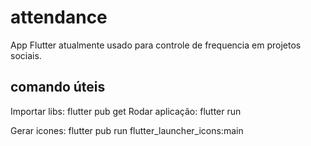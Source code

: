 # attendance

App Flutter atualmente usado para controle de frequencia em projetos sociais.

## comando úteis

Importar libs: flutter pub get
Rodar aplicação: flutter run

Gerar icones: flutter pub run flutter_launcher_icons:main
